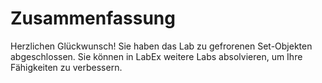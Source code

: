 # Zusammenfassung

Herzlichen Glückwunsch! Sie haben das Lab zu gefrorenen Set-Objekten abgeschlossen. Sie können in LabEx weitere Labs absolvieren, um Ihre Fähigkeiten zu verbessern.
